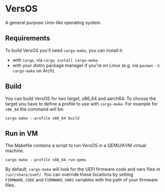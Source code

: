 # VersOS
A general purpose Unix-like operating system.

## Requirements
To build VersOS you'll need `cargo-make`, you can install it:
- with `cargo`, via `cargo install cargo-make`.
- with your distro package manager if you're on Linux (e.g. via `pacman -S cargo-make` on Arch).

## Build
You can build VersOS for two target, x86_64 and aarch64. To choose the target you have to define a profile to use with `cargo-make`.
For example for `x86_64` the command will be:
```
cargo make --profile x86_64 build
```

## Run in VM

The Makefile contains a script to run VersOS in a QEMU/KVM virtual machine.
```
cargo make --profile x86_64 run-qemu
```

By default, `cargo-make` will look for the UEFI firmware code and vars files in `/usr/share/ovmf/`. You can override these locations by setting `FIRMWARE_CODE` and `FIRMWARE_VARS` variables with the path of your firmware files.
